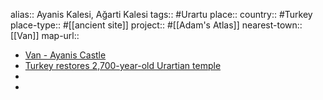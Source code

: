 alias:: Ayanis Kalesi, Ağarti Kalesi
tags:: #Urartu 
place::
country:: #Turkey 
place-type:: #[[ancient site]]
project:: #[[Adam's Atlas]]
nearest-town:: [[Van]]
map-url::

- [Van - Ayanis Castle](https://wowcappadocia.com/ayanis-castle.html)
- [Turkey restores 2,700-year-old Urartian temple](https://www.aa.com.tr/en/culture/turkey-restores-2-700-year-old-urartian-temple/1923956)
-
-